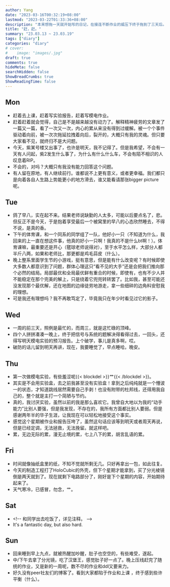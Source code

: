 ```yaml
---
author: Yang
date: "2023-03-16T00:32:19+08:00"
lastmod: "2023-03-22T01:33:36+08:00"
description: "本来想拖一天就开始写的日记，在接连不断作业的威压下终于拖到了三天后。"
title: "赶，赶。"
summary: "23.03.13 ~ 23.03.19"
tags: ["diary"]
categories: "diary"
# cover: 
#    image: "images/.jpg"
draft: true
comments: true
hideMeta: false
searchHidden: false
ShowBreadCrumbs: true
ShowReadingTime: false
---
```


## Mon

- 赶着去上课，赶着写实验报告，赶着写模电作业。
- 赶着赶着就会觉得，自己是不是越来越没有动力了。解释精神疲劳的文章发了一篇又一篇，看了一次又一次，内心的累从来没有得到过缓解。被一个个事件驱动着向前，被一次次拖延拉拽着向后，裂开的，大概只有我的灵魂。但只要大家看不见，就终归不是大问题。
- 今天，紫某号楼又出事了，也许是明天，我不记得了。但是我希望，不会有一天有人问起，紫2发生什么事了，为什么有什么什么车，不会有陌不相识的人叹息着RIP。
- 不会的，对吗？大概只有我没有能力回答这个问题。
- 有人留在原地，有人继续前行。谁都说不上更有意义，或者更幸福。我们都只是向着各自人生路上势能更小的地方滑去，谁又能看请那张bigger picture呢。

## Tue

- 鸽了早八，实在起不来。结果老师说缺勤的人太多，可能以后要点名了，悲。但反正不是今天，于是抱着享受最后一个被窝里的早八的心态欣然睡去，不得不说，是真的香。
- 下午的体育课，和一个同系的同学组了一队，他好小一只（不知道为什么，我回来的上一直在想这件事，他真的好小一只啊！我真的不是什么bt啊！）。体育课嘛，最重要还是开心（毽球老师说得对），至于水平怎么样，大部分人都半斤八两，如果和老师比，那更都是鸡毛蒜皮（什么）。
- 晚上整系里面学生节的小游戏，挺有意思，但是能有什么改变呢？有时候即使大多数人都意识到了问题，群体心理这只“看不见的大手”还是会把我们推向那个必然的结局。局部最优和全局最优鲜有重合的时候，即使有，也有不少人并不能稳定在那个完美的解上，只是绕着它兜兜转转罢了。比如我，甚至可能还没发现那个最优解，还在地图的边缘徒劳地游走，拿一些细碎的边角料安慰我的理想。
- 可是我还有理想吗？我不再敢笃定了，毕竟我只在年少时看见过它的影子。

## Wed

- 一周的前三天，照例是最忙的，而周三，就是这忙碌的顶峰。
- 四个人拼拼凑凑一晚上，终于把信号与系统的题解决得看得过去，一回头，还得写明天模电实验的预习报告。上个破学，事儿是真多啊，哎。
- 破防的话儿留到明天再讲，现在，我要睡觉了，早点睡哈，晚安。

## Thu

- 第一次做模电实验，有些羞涩呢{{< blockdel >}}艹{{< /blockdel >}}。
- 其实是不会用实验盒，去之前我甚至没有实验盒！拿到之后纯纯就是一个懵波一的状态，才知道跳线居然需要自己手剥！也没有附带的杜邦线，还得用我自己的，整个就是主打一个简陋与节约。
- 真的，我讨厌实验，虽然以前的我是那么喜欢它。我曾自大地以为我的“动手能力”比别人要强，但是我发现，不存在的，我所有方面都比别人要弱。但是感谢两年半的华子生涯，让我现在可以轻松地接受这个事实。
- 感觉这个星期被作业和报告压垮了，虽然这句话应该等到明天或者周天再说，但是已经定调，无法拯救，无法挽留。就这样吧。
- 累，无边无际的累，漫无止境的累，七上八下的累，胡言乱语的累。

## Fri

- 时间就像抽纸盒里的纸，不知不觉就所剩无几。只好再拿出一包，如此往复。
- 今天的制造工程打了HoloCubic的外壳，但下个星期才能拿到，买了分光棱镜倒是两天就到了。现在就剩下电路部分了，刚好是下个星期的内容，开始期待起来了。
- 天气寒冷，已感冒，勿念，艹。

## Sat

- <!-\- 和同学出去吃饭了，详见注释。 -\->
  <!-- 人生不过逢场戏，何时真情何处迷。 -->
- It's a fantastic day, but also hard.

## Sun

- 回来睡到早上九点，就被热醒加吵醒，肚子也空空的，有些难受，遂起。
- 中/下午去拿了分光镜，吃了汉堡王，感觉肚子好一点了。晚上压线赶完了随统的作业，又是新的一周呢，数不尽的作业和ddl又要来力。
- 好久没有peer社友们的博客了。看到大家都陷于作业和上课 ，终于感到些许平衡（什么）。
